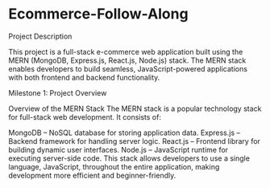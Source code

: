 # Ecommerce-Follow-Along

Project Description

This project is a full-stack e-commerce web application built using the MERN (MongoDB, Express.js, React.js, Node.js) stack. The MERN stack enables developers to build seamless, JavaScript-powered applications with both frontend and backend functionality.

Milestone 1: Project Overview

Overview of the MERN Stack
The MERN stack is a popular technology stack for full-stack web development. It consists of:

MongoDB – NoSQL database for storing application data.
Express.js – Backend framework for handling server logic.
React.js – Frontend library for building dynamic user interfaces.
Node.js – JavaScript runtime for executing server-side code.
This stack allows developers to use a single language, JavaScript, throughout the entire application, making development more efficient and beginner-friendly.
